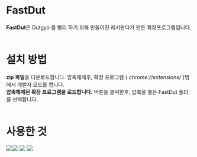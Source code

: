 

# FastDut
**FastDut**은 Dutgyo 를 빨리 하기 위해 만들어진 레서판다가 만든 확장프로그램입니다.<br>
<br>
# 설치 방법

**zip 파일**을 다운로드합니다.
압축해제후, 확장 프로그램 { *chrome://extensions/* }탭에서 개발자 모드를 켭니다.<br>
**압축해제된 확장 프로그램을 로드합니다.** 버튼을 클릭한후, 압축을 풀은 FastDut 폴더를 선택합니다.<br>
<br>

# 사용한 것

 <a href="https://www.w3.org/"><img src="https://img.shields.io/badge/HTML-E34F26?style=flat&logo=HTML5&logoColor=white"/></a><a href="https://www.ecma-international.org/"><img src="https://img.shields.io/badge/JavaScript-F7DF1E?style=flat&logo=JavaScript&logoColor=white"/></a>
 <a href="https://github.com"><img src="https://img.shields.io/badge/GitHub-181717?style=flat&logo=GitHub&logoColor=white"/></a>  <a href="https://code.visualstudio.com/"><img src="https://img.shields.io/badge/Visual Studio Code-007ACC?style=flat&logo=Visual Studio Code&logoColor=white"/></a>
